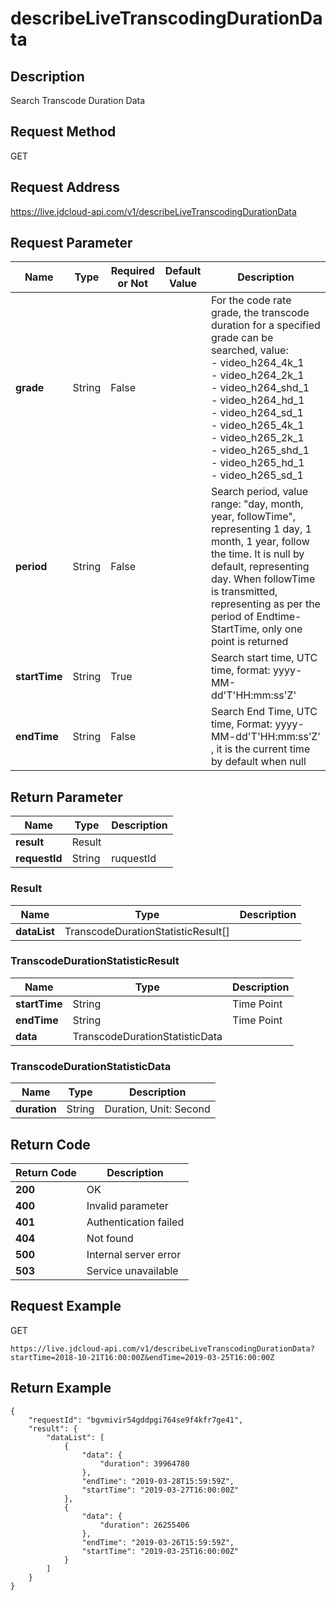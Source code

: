 # describeLiveTranscodingDurationData


## Description
Search Transcode Duration Data

## Request Method
GET

## Request Address
https://live.jdcloud-api.com/v1/describeLiveTranscodingDurationData


## Request Parameter
|Name|Type|Required or Not|Default Value|Description|
|---|---|---|---|---|
|**grade**|String|False| |For the code rate grade, the transcode duration for a specified grade can be searched, value:<br>- video_h264_4k_1<br>- video_h264_2k_1<br>- video_h264_shd_1<br>- video_h264_hd_1<br>- video_h264_sd_1<br>- video_h265_4k_1<br>- video_h265_2k_1<br>- video_h265_shd_1<br>- video_h265_hd_1<br>- video_h265_sd_1<br>|
|**period**|String|False| |Search period, value range: "day, month, year, followTime", representing 1 day, 1 month, 1 year, follow the time. It is null by default, representing day. When followTime is transmitted, representing as per the period of Endtime-StartTime, only one point is returned<br>|
|**startTime**|String|True| |Search start time, UTC time, format: yyyy-MM-dd'T'HH:mm:ss'Z'<br>|
|**endTime**|String|False| |Search End Time, UTC time, Format: yyyy-MM-dd'T'HH:mm:ss’Z’<br>, it is the current time by default when null<br>|


## Return Parameter
|Name|Type|Description|
|---|---|---|
|**result**|Result| |
|**requestId**|String|ruquestId|

### Result
|Name|Type|Description|
|---|---|---|
|**dataList**|TranscodeDurationStatisticResult[]| |
### TranscodeDurationStatisticResult
|Name|Type|Description|
|---|---|---|
|**startTime**|String|Time Point<br>|
|**endTime**|String|Time Point<br>|
|**data**|TranscodeDurationStatisticData| |
### TranscodeDurationStatisticData
|Name|Type|Description|
|---|---|---|
|**duration**|String|Duration, Unit: Second<br>|

## Return Code
|Return Code|Description|
|---|---|
|**200**|OK|
|**400**|Invalid parameter|
|**401**|Authentication failed|
|**404**|Not found|
|**500**|Internal server error|
|**503**|Service unavailable|

## Request Example
GET
```
https://live.jdcloud-api.com/v1/describeLiveTranscodingDurationData?startTime=2018-10-21T16:00:00Z&endTime=2019-03-25T16:00:00Z
```

## Return Example
```
{
    "requestId": "bgvmivir54gddpgi764se9f4kfr7ge41", 
    "result": {
        "dataList": [
            {
                "data": {
                    "duration": 39964780
                }, 
                "endTime": "2019-03-28T15:59:59Z", 
                "startTime": "2019-03-27T16:00:00Z"
            }, 
            {
                "data": {
                    "duration": 26255406
                }, 
                "endTime": "2019-03-26T15:59:59Z", 
                "startTime": "2019-03-25T16:00:00Z"
            }
        ]
    }
}
```
